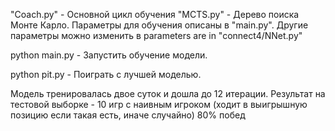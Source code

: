 
"Coach.py" -  Основной цикл обучения
"MCTS.py" -  Дерево поиска Монте Карло. 
Параметры для обучения описаны в "main.py". 
Другие параметры можно изменить в parameters are in "connect4/NNet.py" 


python main.py - Запустить обучение модели.

python pit.py - Поиграть с лучшей моделью.

Модель тренировалась двое суток и дошла до 12 итерации. Результат на тестовой выборке - 10 игр с наивным игроком (ходит в выигрышную позицию если такая есть, иначе случайно) 80% побед
